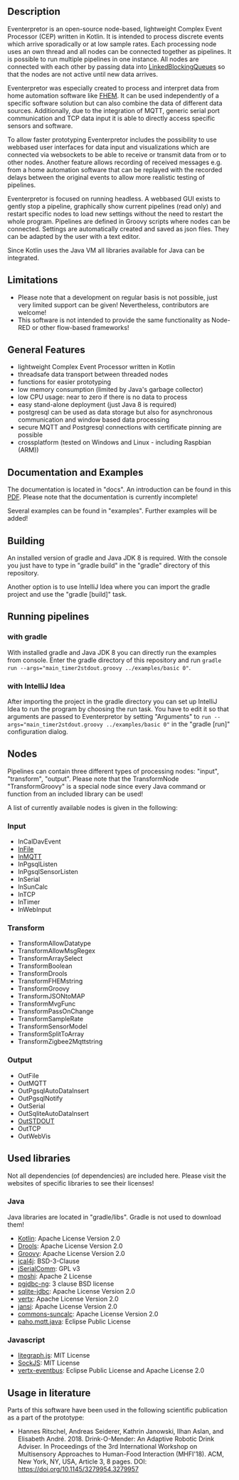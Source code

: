 ## Description
Eventerpretor is an open-source node-based, lightweight Complex Event Processor (CEP) written in Kotlin. It is intended to process discrete events which arrive sporadically or at low sample rates. Each processing node uses an own thread and all nodes can be connected together as pipelines. It is possible to run multiple pipelines in one instance. All nodes are connected with each other by passing data into [LinkedBlockingQueues](https://docs.oracle.com/javase/8/docs/api/?java/util/concurrent/LinkedBlockingQueue.html) so that the nodes are not active until new data arrives. 

Eventerpretor was especially created to process and interpret data from home automation software like [FHEM](https://fhem.de/). It can be used independently of a specific software solution but can also combine the data of different data sources. Additionally, due to the integration of MQTT, generic serial port communication and TCP data input it is able to directly access specific sensors and software.

To allow faster prototyping Eventerpretor includes the possibility to use webbased user interfaces for data input and visualizations which are connected via websockets to be able to receive or transmit data from or to other nodes. Another feature allows recording of received messages e.g. from a home automation software that can be replayed with the recorded delays between the original events to allow more realistic testing of pipelines.

Eventerpretor is focused on running headless. A webbased GUI exists to gently stop a pipeline, graphically show current pipelines (read only) and restart specific nodes to load new settings without the need to restart the whole program.
Pipelines are defined in Groovy scripts where nodes can be connected. Settings are automatically created and saved as json files. They can be adapted by the user with a text editor.

Since Kotlin uses the Java VM all libraries available for Java can be integrated.

## Limitations
* Please note that a development on regular basis is not possible, just very limited support can be given! Nevertheless, contributors are welcome!
* This software is not intended to provide the same functionality as Node-RED or other flow-based frameworks!

## General Features
* lightweight Complex Event Processor written in Kotlin
* threadsafe data transport between threaded nodes
* functions for easier prototyping
* low memory consumption (limited by Java's garbage collector)
* low CPU usage: near to zero if there is no data to process
* easy stand-alone deployment (just Java 8 is required)
* postgresql can be used as data storage but also for asynchronous communication and window based data processing
* secure MQTT and Postgresql connections with certificate pinning are possible
* crossplatform (tested on Windows and Linux - including Raspbian (ARM))

## Documentation and Examples
The documentation is located in "docs". An introduction can be found in this [PDF](docs/Introduction.pdf). Please note that the documentation is currently incomplete!

Several examples can be found in "examples". Further examples will be added!

## Building
An installed version of gradle and Java JDK 8 is required. With the console you just have to type in "gradle build" in the "gradle" directory of this repository.

Another option is to use IntelliJ Idea where you can import the gradle project and use the "gradle [build]" task.

## Running pipelines
### with gradle
With installed gradle and Java JDK 8 you can directly run the examples from console. Enter the gradle directory of this repository and run ```gradle run --args="main_timer2stdout.groovy ../examples/basic 0"```.

### with IntelliJ Idea
After importing the project in the gradle directory you can set up IntelliJ Idea to run the program by choosing the run task. You have to edit it so that arguments are passed to Eventerpretor by setting "Arguments" to ```run --args="main_timer2stdout.groovy ../examples/basic 0"``` in the "gradle [run]" configuration dialog.

## Nodes
Pipelines can contain three different types of processing nodes: "input", "transform", "output". 
Please note that the TransformNode "TransformGroovy" is a special node since every Java command or function from an included library can be used!

A list of currently available nodes is given in the following:

### Input
* InCalDavEvent
* [InFile](docs/plugins/InFile.md)
* [InMQTT](docs/plugins/InMQTT.md)
* InPgsqlListen
* InPgsqlSensorListen
* InSerial
* InSunCalc
* InTCP
* InTimer
* InWebInput

### Transform
* TransformAllowDatatype
* TransformAllowMsgRegex
* TransformArraySelect
* TransformBoolean
* TransformDrools
* TransformFHEMstring
* TransformGroovy
* TransformJSONtoMAP
* TransformMvgFunc
* TransformPassOnChange
* TransformSampleRate
* TransformSensorModel
* TransformSplitToArray
* TransformZigbee2Mqttstring

### Output
* OutFile
* OutMQTT
* OutPgsqlAutoDataInsert
* OutPgsqlNotify
* OutSerial
* OutSqliteAutoDataInsert
* [OutSTDOUT](docs/plugins/OutSTDOUT.md)
* OutTCP
* OutWebVis

## Used libraries
Not all dependencies (of dependencies) are included here. Please visit the websites of specific libraries to see their licenses!

### Java
Java libraries are located in "gradle/libs". Gradle is not used to download them!

* [Kotlin](https://github.com/JetBrains/kotlin): Apache License Version 2.0
* [Drools](https://github.com/kiegroup/drools): Apache License Version 2.0
* [Groovy](https://github.com/apache/groovy): Apache License Version 2.0
* [ical4j](https://github.com/ical4j/ical4j): BSD-3-Clause
* [jSerialComm](https://github.com/Fazecast/jSerialComm): GPL v3
* [moshi](https://github.com/square/moshi): Apache 2 License
* [pgjdbc-ng](https://github.com/impossibl/pgjdbc-ng): 3 clause BSD license
* [sqlite-jdbc](https://github.com/xerial/sqlite-jdbc): Apache License Version 2.0
* [vertx](https://github.com/vert-x3/vertx-lang-kotlin): Apache License Version 2.0
* [jansi](https://github.com/fusesource/jansi): Apache License Version 2.0
* [commons-suncalc](https://github.com/shred/commons-suncalc): Apache License Version 2.0
* [paho.mqtt.java](https://github.com/eclipse/paho.mqtt.java): Eclipse Public License


### Javascript
* [litegraph.js](https://github.com/jagenjo/litegraph.js): MIT License
* [SockJS](https://github.com/sockjs/sockjs-client): MIT License
* [vertx-eventbus](http://vertx.io/): Eclipse Public License and Apache License 2.0


## Usage in literature
Parts of this software have been used in the following scientific publication as a part of the prototype:
* Hannes Ritschel, Andreas Seiderer, Kathrin Janowski, Ilhan Aslan, and Elisabeth André. 2018. Drink-O-Mender: An Adaptive Robotic Drink Adviser. In Proceedings of the 3rd International Workshop on Multisensory Approaches to Human-Food Interaction (MHFI'18). ACM, New York, NY, USA, Article 3, 8 pages. DOI: https://doi.org/10.1145/3279954.3279957 
